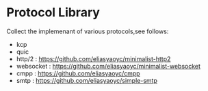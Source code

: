 # Protocol Library
Collect the implemenant of various protocols,see follows:
* kcp
* quic
* http/2 : https://github.com/eliasyaoyc/minimalist-http2
* websocket : https://github.com/eliasyaoyc/minimalist-websocket
* cmpp : https://github.com/eliasyaoyc/cmpp
* smtp : https://github.com/eliasyaoyc/simple-smtp
